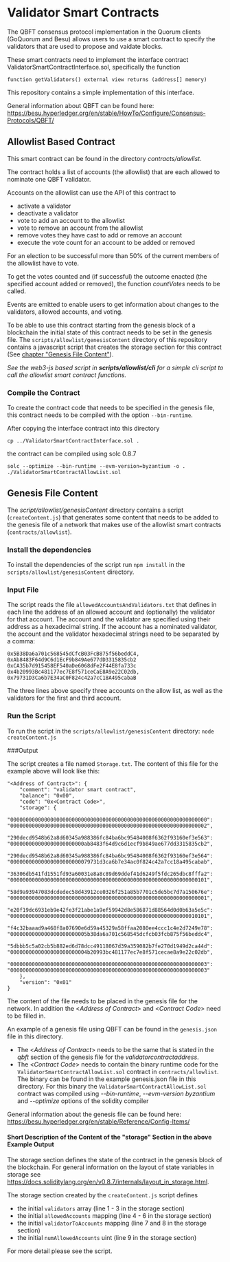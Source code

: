 # Validator Smart Contracts

The QBFT consensus protocol implementation in the Quorum clients (GoQuorum and Besu) allows users to use a smart
contract to specify the validators that are used to propose and vaidate blocks.

These smart contracts need to implement the interface contract ValidatorSmartContractInterface.sol, specifically the 
function  

    function getValidators() external view returns (address[] memory)

This repository contains a simple implementation of this interface.

General information about QBFT can be found here: https://besu.hyperledger.org/en/stable/HowTo/Configure/Consensus-Protocols/QBFT/

## Allowlist Based Contract

This smart contract can be found in the directory _contracts/allowlist_. 

The contract holds a list of accounts (the allowlist) that are each allowed to nominate one QBFT validator. 

Accounts on the allowlist can use the API of this contract to
* activate a validator
* deactivate a validator
* vote to add an account to the allowlist
* vote to remove an account from the allowlist
* remove votes they have cast to add or remove an account
* execute the vote count for an account to be added or removed

For an election to be successful more than 50% of the current members of the allowlist have to vote.

To get the votes counted and (if successful) the outcome enacted (the specified account added or removed),
the function _countVotes_ needs to be called.

Events are emitted to enable users to get information about changes to the validators, allowed accounts,
and voting.

To be able to use this contract starting from the genesis block of a blockchain the initial state of this contract
needs to be set in the genesis file. The `scripts/allowlist/genesisContent` directory of this
repository contains a javascript script that creates the storage section for this contract
(See [chapter "Genesis File Content"](#genesis-file-content)).

_See the web3-js based script in **_scripts/allowlist/cli_** for a simple cli script to call the allowlist smart contract functions._

### Compile the Contract

To create the contract code that needs to be specified in the genesis file, this contract needs to be compiled with the
option `--bin-runtime`.

After copying the interface contract into this directory

    cp ../ValidatorSmartContractInterface.sol .

the contract can be compiled using solc 0.8.7

    solc --optimize --bin-runtime --evm-version=byzantium -o . ./ValidatorSmartContractAllowList.sol

## Genesis File Content

The _script/allowlist/genesisContent_ directory contains a script (`createContent.js`) that generates some content that 
needs to be added to the genesis file of a network that makes use of the allowlist smart contracts (`contracts/allowlist`).

### Install the dependencies

To install the dependencies of the script run `npm install` in the `scripts/allowlist/genesisContent` directory.

### Input File

The script reads the file `allowedAccountsAndValidators.txt` that defines in each line the address of an allowed account and
(optionally) the validator for that account. The account and the validator are specified using their address as a
hexadecimal string. If the account has a nominated validator, the account and the validator hexadecimal strings need
to be separated by a comma:

    0x5B38Da6a701c568545dCfcB03FcB875f56beddC4, 0xAb8483F64d9C6d1EcF9b849Ae677dD3315835cb2
    0xCA35b7d915458EF540aDe6068dFe2F44E8fa733c
    0x4b20993Bc481177ec7E8f571ceCaE8A9e22C02db, 0x79731D3Ca6b7E34aC0F824c42a7cC18A495cabaB

The three lines above specify three accounts on the allow list, as well as the validators for the first and third account.

### Run the Script

To run the script in the `scripts/allowlist/genesisContent` directory: `node createContent.js`

###Output

The script creates a file named `Storage.txt`. The content of this file for the example above will look like this:

	"<Address of Contract>": {
        "comment": "validator smart contract",
        "balance": "0x00",
        "code": "0x<Contract Code>",
        "storage": {
            "0000000000000000000000000000000000000000000000000000000000000000": "0000000000000000000000000000000000000000000000000000000000000002",
            "290decd9548b62a8d60345a988386fc84ba6bc95484008f6362f93160ef3e563": "000000000000000000000000ab8483f64d9c6d1ecf9b849ae677dd3315835cb2",
            "290decd9548b62a8d60345a988386fc84ba6bc95484008f6362f93160ef3e564": "00000000000000000000000079731d3ca6b7e34ac0f824c42a7cc18a495cabab",
            "36306db541fd1551fd93a60031e8a8c89d69ddef41d6249f5fdc265dbc8fffa2": "0000000000000000000000000000000000000000000000000000000000000101",
            "58d9a93947083dcdedec58d43912ce0326f251a85b7701c5de5bc7d7a150676e": "0000000000000000000000000000000000000000000000000000000000000001",
            "e20f19dc6931eb9e42fe3f21abe1a9ef59942d8e586871d88564d0d0b63a5e5c": "0000000000000000000000000000000000000000000000000000000000010101",
            "f4c32baaad9a468f8a07690e6d59a45329a58ffaa2080ee4ccc1c4e2d7249e78": "0000000000000000000000005b38da6a701c568545dcfcb03fcb875f56beddc4",
            "5dbbb5c5a02cb5b882ed6d78dcc49118067d39a359082b7fe270d1949d2ca44d": "0000000000000000000000004b20993bc481177ec7e8f571cecae8a9e22c02db",
            "0000000000000000000000000000000000000000000000000000000000000003": "0000000000000000000000000000000000000000000000000000000000000003"
        },
        "version": "0x01"
    }

The content of the file needs to be placed in the genesis file for the network. In addition the <_Address of Contract_>
and <_Contract Code_> need to be filled in.

An example of a genesis file using QBFT can be found in the `genesis.json` file in this directory.

* The <_Address of Contract_> needs to be the same that is stated in the _qbft_ section of the genesis file for the _validatorcontractaddress_.
* The <_Contract Code_> needs to contain the binary runtime code for the `ValidatorSmartContractAllowList.sol` contract in `contracts/allowlist`.  
  The binary can be found in the example genesis.json file in this directory. For this binary the
  `ValidatorSmartContractAllowList.sol` contract was compiled using _--bin-runtime_, _--evm-version byzantium_ and _--optimize_ options of the solidity compiler

General information about the genesis file can be found here: https://besu.hyperledger.org/en/stable/Reference/Config-Items/

#### Short Description of the Content of the "storage" Section in the above Example Output

The storage section defines the state of the contract in the genesis block of the blockchain.
For general information on the layout of state variables in storage see
https://docs.soliditylang.org/en/v0.8.7/internals/layout_in_storage.html.

The storage section created by the `createContent.js` script defines
* the initial `validators` array (line 1 - 3 in the storage section)
* the initial `allowedAccounts` mapping (line 4 - 6 in the storage section)
* the initial `validatorToAccounts` mapping (line 7 and 8 in the storage section)
* the initial `numAllowedAccounts` uint (line 9 in the storage section)

For more detail please see the script.
